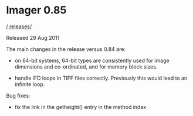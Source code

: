 # Imager 0.85

[ / ](..) [releases/](./)

Released 29 Aug 2011

The main changes in the release versus 0.84 are:

- on 64-bit systems, 64-bit types are consistently used for image dimensions and co-ordinated, and for memory block sizes.

- handle IFD loops in TIFF files correctly. Previously this would lead to an infinite loop.

Bug fixes:

- fix the link in the getheight() entry in the method index